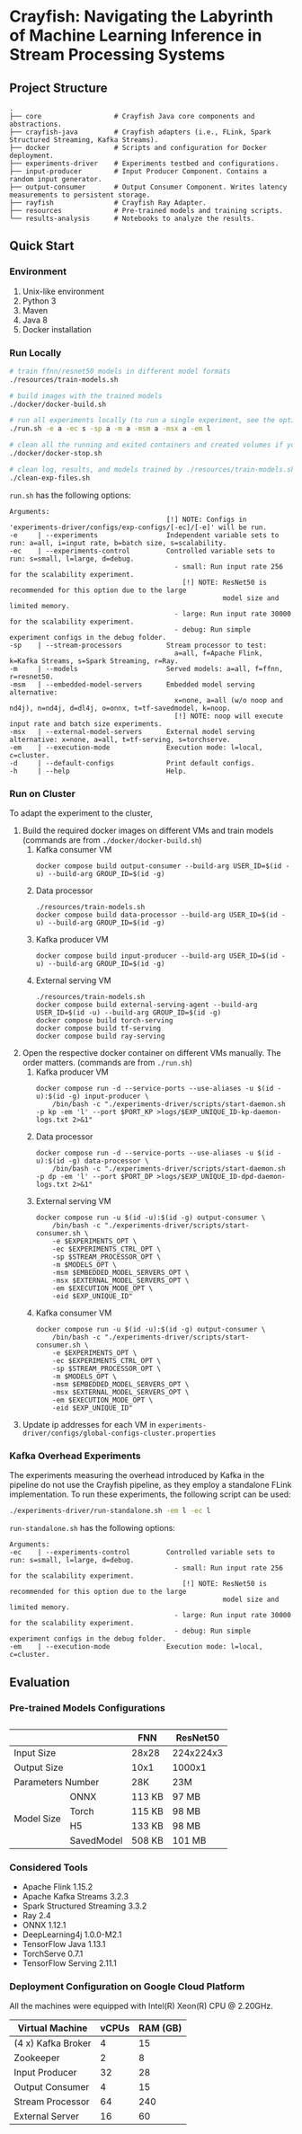 # Crayfish: Navigating the Labyrinth of Machine Learning Inference in Stream Processing Systems

## Project Structure

```
.
├── core                  # Crayfish Java core components and abstractions.
├── crayfish-java         # Crayfish adapters (i.e., FLink, Spark Structured Streaming, Kafka Streams).
├── docker                # Scripts and configuration for Docker deployment.
├── experiments-driver    # Experiments testbed and configurations.
├── input-producer        # Input Producer Component. Contains a random input generator.
├── output-consumer       # Output Consumer Component. Writes latency measurements to persistent storage.
├── rayfish               # Crayfish Ray Adapter.
├── resources             # Pre-trained models and training scripts.  
└── results-analysis      # Notebooks to analyze the results.
```


## Quick Start

### Environment

1. Unix-like environment
2. Python 3
3. Maven
4. Java 8
5. Docker installation


### Run Locally
```bash
# train ffnn/resnet50 models in different model formats
./resources/train-models.sh

# build images with the trained models
./docker/docker-build.sh

# run all experiments locally (to run a single experiment, see the options below)
./run.sh -e a -ec s -sp a -m a -msm a -msx a -em l

# clean all the running and exited containers and created volumes if you quit before the experiment finishes
./docker/docker-stop.sh

# clean log, results, and models trained by ./resources/train-models.sh
./clean-exp-files.sh
```

`run.sh` has the following options:
```
Arguments:
                                       [!] NOTE: Configs in 'experiments-driver/configs/exp-configs/[-ec]/[-e]' will be run.
-e     | --experiments                 Independent variable sets to run: a=all, i=input rate, b=batch size, s=scalability.
-ec    | --experiments-control         Controlled variable sets to run: s=small, l=large, d=debug.
                                         - small: Run input rate 256 for the scalability experiment.
                                           [!] NOTE: ResNet50 is recommended for this option due to the large
                                                     model size and limited memory.
                                         - large: Run input rate 30000 for the scalability experiment.
                                         - debug: Run simple experiment configs in the debug folder.
-sp    | --stream-processors           Stream processor to test:
                                         a=all, f=Apache Flink, k=Kafka Streams, s=Spark Streaming, r=Ray.
-m     | --models                      Served models: a=all, f=ffnn, r=resnet50.
-msm   | --embedded-model-servers      Embedded model serving alternative:
                                         x=none, a=all (w/o noop and nd4j), n=nd4j, d=dl4j, o=onnx, t=tf-savedmodel, k=noop.
                                         [!] NOTE: noop will execute input rate and batch size experiments.
-msx   | --external-model-servers      External model serving alternative: x=none, a=all, t=tf-serving, s=torchserve.
-em    | --execution-mode              Execution mode: l=local, c=cluster.
-d     | --default-configs             Print default configs.
-h     | --help                        Help.
```

### Run on Cluster
To adapt the experiment to the cluster,

1. Build the required docker images on different VMs and train models (commands are from `./docker/docker-build.sh`)
    1. Kafka consumer VM
        ```
        docker compose build output-consumer --build-arg USER_ID=$(id -u) --build-arg GROUP_ID=$(id -g)
        ```
    1. Data processor
        ```
        ./resources/train-models.sh
        docker compose build data-processor --build-arg USER_ID=$(id -u) --build-arg GROUP_ID=$(id -g) 
        ```
    1. Kafka producer VM
        ```
        docker compose build input-producer --build-arg USER_ID=$(id -u) --build-arg GROUP_ID=$(id -g)
        ```
    1. External serving VM
        ```
        ./resources/train-models.sh
        docker compose build external-serving-agent --build-arg USER_ID=$(id -u) --build-arg GROUP_ID=$(id -g)
        docker compose build torch-serving
        docker compose build tf-serving
        docker compose build ray-serving
        ```
1. Open the respective docker container on different VMs manually. The order matters. (commands are from `./run.sh`)
    1. Kafka producer VM
        ```
        docker compose run -d --service-ports --use-aliases -u $(id -u):$(id -g) input-producer \
            /bin/bash -c "./experiments-driver/scripts/start-daemon.sh -p kp -em 'l' --port $PORT_KP >logs/$EXP_UNIQUE_ID-kp-daemon-logs.txt 2>&1" 
        ```
    1. Data processor
        ```
        docker compose run -d --service-ports --use-aliases -u $(id -u):$(id -g) data-processor \
            /bin/bash -c "./experiments-driver/scripts/start-daemon.sh -p dp -em 'l' --port $PORT_DP >logs/$EXP_UNIQUE_ID-dpd-daemon-logs.txt 2>&1"
        ```
    1. External serving VM
        ```
        docker compose run -u $(id -u):$(id -g) output-consumer \
            /bin/bash -c "./experiments-driver/scripts/start-consumer.sh \
            -e $EXPERIMENTS_OPT \
            -ec $EXPERIMENTS_CTRL_OPT \
            -sp $STREAM_PROCESSOR_OPT \
            -m $MODELS_OPT \
            -msm $EMBEDDED_MODEL_SERVERS_OPT \
            -msx $EXTERNAL_MODEL_SERVERS_OPT \
            -em $EXECUTION_MODE_OPT \
            -eid $EXP_UNIQUE_ID"
        ```
    1. Kafka consumer VM
        ```
        docker compose run -u $(id -u):$(id -g) output-consumer \
            /bin/bash -c "./experiments-driver/scripts/start-consumer.sh \
            -e $EXPERIMENTS_OPT \
            -ec $EXPERIMENTS_CTRL_OPT \
            -sp $STREAM_PROCESSOR_OPT \
            -m $MODELS_OPT \
            -msm $EMBEDDED_MODEL_SERVERS_OPT \
            -msx $EXTERNAL_MODEL_SERVERS_OPT \
            -em $EXECUTION_MODE_OPT \
            -eid $EXP_UNIQUE_ID"
        ```
1. Update ip addresses for each VM in `experiments-driver/configs/global-configs-cluster.properties`

### Kafka Overhead Experiments

The experiments measuring the overhead introduced by Kafka in the pipeline do not use the Crayfish pipeline, as they
employ a standalone FLink implementation. To run these experiments, the following script can be used:

```bash
./experiments-driver/run-standalone.sh -em l -ec l
```

`run-standalone.sh` has the following options:

```
Arguments:
-ec    | --experiments-control         Controlled variable sets to run: s=small, l=large, d=debug.
                                         - small: Run input rate 256 for the scalability experiment.
                                           [!] NOTE: ResNet50 is recommended for this option due to the large
                                                     model size and limited memory.
                                         - large: Run input rate 30000 for the scalability experiment.
                                         - debug: Run simple experiment configs in the debug folder.
-em    | --execution-mode              Execution mode: l=local, c=cluster.
```

## Evaluation

### Pre-trained Models Configurations

<table>
  <caption></caption>
  <thead>
    <tr>
      <th colspan="2"></th>
      <th>FNN</th>
      <th>ResNet50</th>
    </tr>
  </thead>
  <tbody>
    <tr>
      <td colspan="2">Input Size</td>
      <td>28x28</td>
      <td>224x224x3</td>
    </tr>
    <tr>
      <td colspan="2">Output Size</td>
      <td>10x1</td>
      <td>1000x1</td>
    </tr>
    <tr>
      <td colspan="2">Parameters Number</td>
      <td>28K</td>
      <td>23M</td>
    </tr>
    <tr>
      <td rowspan="4">Model Size</td>
      <td>ONNX</td>
      <td>113 KB</td>
      <td>97 MB</td>
    </tr>
    <tr>
      <td>Torch</td>
      <td>115 KB</td>
      <td>98 MB</td>
    </tr>
    <tr>
      <td>H5</td>
      <td>133 KB</td>
      <td>98 MB</td>
    </tr>
    <tr>
      <td>SavedModel</td>
      <td>508 KB</td>
      <td>101 MB</td>
    </tr>
  </tbody>
</table>

### Considered Tools

- Apache Flink 1.15.2
- Apache Kafka Streams 3.2.3
- Spark Structured Streaming 3.3.2
- Ray 2.4
- ONNX 1.12.1
- DeepLearning4j 1.0.0-M2.1
- TensorFlow Java 1.13.1
- TorchServe 0.7.1
- TensorFlow Serving 2.11.1

### Deployment Configuration on Google Cloud Platform

All the machines were equipped with Intel(R) Xeon(R) CPU @ 2.20GHz.
<table>
    <thead>
        <tr>
            <th>Virtual Machine</th>
            <th>vCPUs</th>
            <th>RAM (GB)</th>
        </tr>
    </thead>
    <tbody>
        <tr>
            <td>(4 x) Kafka Broker</td>
            <td>4</td>
            <td>15</td>
        </tr>
        <tr>
            <td>Zookeeper</td>
            <td>2</td>
            <td>8</td>
        </tr>
        <tr>
            <td>Input Producer</td>
            <td>32</td>
            <td>28</td>
        </tr>
        <tr>
            <td>Output Consumer</td>
            <td>4</td>
            <td>15</td>
        </tr>
        <tr>
            <td>Stream Processor</td>
            <td>64</td>
            <td>240</td>
        </tr>
        <tr>
            <td>External Server</td>
            <td>16</td>
            <td>60</td>
        </tr>
    </tbody>
</table>
